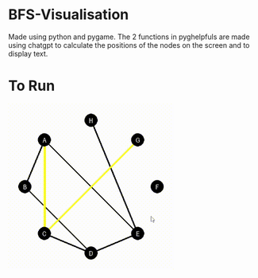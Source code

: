 # BFS-Visualisation
Made using python and pygame.
The 2 functions in pyghelpfuls are made using chatgpt to calculate the positions of the nodes on the screen and to display text.

# To Run
![alt text](https://github.com/Kai-Guan/BFS-Visualisation/blob/main/BFS%20Graph%20Visualisation.gif "Logo Title Text 1")
